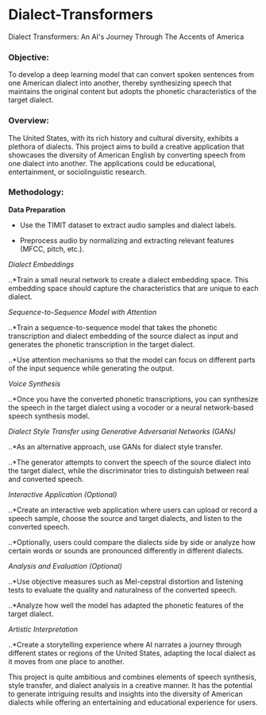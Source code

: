 # Dialect-Transformers
Dialect Transformers: An AI's Journey Through The Accents of America

### Objective:
To develop a deep learning model that can convert spoken sentences from one American dialect into another, thereby synthesizing speech that maintains the original content but adopts the phonetic characteristics of the target dialect.

### Overview:
The United States, with its rich history and cultural diversity, exhibits a plethora of dialects. This project aims to build a creative application that showcases the diversity of American English by converting speech from one dialect into another. The applications could be educational, entertainment, or sociolinguistic research.

### Methodology:

__Data Preparation__

- Use the TIMIT dataset to extract audio samples and dialect labels. 

- Preprocess audio by normalizing and extracting relevant features (MFCC, pitch, etc.).

_Dialect Embeddings_

..*Train a small neural network to create a dialect embedding space. This embedding space should capture the characteristics that are unique to each dialect.

_Sequence-to-Sequence Model with Attention_

..*Train a sequence-to-sequence model that takes the phonetic transcription and dialect embedding of the source dialect as input and generates the phonetic transcription in the target dialect.

..*Use attention mechanisms so that the model can focus on different parts of the input sequence while generating the output.

_Voice Synthesis_

..*Once you have the converted phonetic transcriptions, you can synthesize the speech in the target dialect using a vocoder or a neural network-based speech synthesis model.

_Dialect Style Transfer using Generative Adversarial Networks (GANs)_

..*As an alternative approach, use GANs for dialect style transfer.

..*The generator attempts to convert the speech of the source dialect into the target dialect, while the discriminator tries to distinguish between real and converted speech.

_Interactive Application (Optional)_

..*Create an interactive web application where users can upload or record a speech sample, choose the source and target dialects, and listen to the converted speech.

..*Optionally, users could compare the dialects side by side or analyze how certain words or sounds are pronounced differently in different dialects.

_Analysis and Evaluation (Optional)_

..*Use objective measures such as Mel-cepstral distortion and listening tests to evaluate the quality and naturalness of the converted speech.

..*Analyze how well the model has adapted the phonetic features of the target dialect.

_Artistic Interpretation_

..*Create a storytelling experience where AI narrates a journey through different states or regions of the United States, adapting the local dialect as it moves from one place to another.

This project is quite ambitious and combines elements of speech synthesis, style transfer, and dialect analysis in a creative manner. It has the potential to generate intriguing results and insights into the diversity of American dialects while offering an entertaining and educational experience for users.
